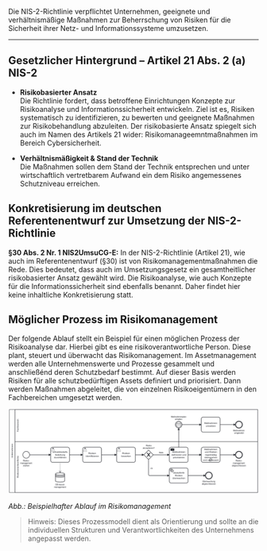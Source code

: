 Die NIS-2-Richtlinie verpflichtet Unternehmen, geeignete und verhältnismäßige Maßnahmen zur Beherrschung von Risiken für die Sicherheit ihrer Netz- und Informationssysteme umzusetzen.

---

## Gesetzlicher Hintergrund – Artikel 21 Abs. 2 (a) NIS-2 

- **Risikobasierter Ansatz**  
  Die Richtlinie fordert, dass betroffene Einrichtungen Konzepte zur Risikoanalyse und Informationssicherheit entwickeln. Ziel ist es, Risiken systematisch zu identifizieren, zu bewerten und geeignete Maßnahmen zur Risikobehandlung abzuleiten. Der risikobasierte Ansatz spiegelt sich auch im Namen des Artikels 21 wider: Risikomanageemntmaßnahmen im Bereich Cybersicherheit.

- **Verhältnismäßigkeit & Stand der Technik**  
  Die Maßnahmen sollen dem Stand der Technik entsprechen und unter wirtschaftlich vertretbarem Aufwand ein dem Risiko angemessenes Schutzniveau erreichen.

## Konkretisierung im deutschen Referentenentwurf zur Umsetzung der NIS-2-Richtlinie 
**§30 Abs. 2 Nr. 1 NIS2UmsuCG-E:**
In der NIS-2-Richtlinie (Artikel 21), wie auch im Referentenentwurf (§30) ist von Risikomanagementmaßnahmen die Rede. Dies bedeutet, dass auch im Umsetzungsgesetz ein gesamtheitlicher risikobasierter Ansatz gewählt wird. Die Risikoanalyse, wie auch Konzepte für die Informationssicherheit sind ebenfalls benannt. Daher findet hier keine inhaltliche Konkretisierung statt.

## Möglicher Prozess im Risikomanagement

Der folgende Ablauf stellt ein Beispiel für einen möglichen Prozess der Risikoanalyse dar. Hierbei gibt es eine risikoverantwortliche Person. Diese plant, steuert und überwacht das Risikomanagement. Im Assetmanagement werden alle Unternehmenswerte und Prozesse gesammelt und anschließénd deren Schutzbedarf bestimmt. Auf dieser Basis werden Risiken für alle schutzbedürftigen Assets definiert und priorisiert. Dann werden Maßnahmen abgeleitet, die von einzelnen Risikoeigentümern in den Fachbereichen umgesetzt werden.

![Prozessmodell zur Risikoanalyse](media/Risikomanagement.png)

*Abb.: Beispielhafter Ablauf im Risikomanagement*

> Hinweis: Dieses Prozessmodell dient als Orientierung und sollte an die individuellen Strukturen und Verantwortlichkeiten des Unternehmens angepasst werden.

